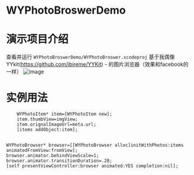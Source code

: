 # WYPhotoBroswerDemo
演示项目介绍
==============
查看并运行 `WYPhotoBroswerDemo/WYPhotoBroswer.xcodeproj`
基于我偶像YYkit(https://github.com/ibireme/YYKit) - 的图片浏览器（效果和facebook的一样）
![image](https://github.com/wy19901227/WYPhotoBroswerDemo/raw/master/snapshort/a.gif)

实例用法
============
        
        WYPhotoItem* item=[WYPhotoItem new];
        item.thumbView=imgView;
        item.orignalImageUrl=meta.url;
        [items addObject:item];
        
    
    WYPhotoBrowser* browser=[[WYPhotoBrowser alloc]initWithPhotos:items animatedFromView:fromView];
    browser.animator.behindViewScale=1;
    browser.animator.transitionDuration=.28;
    [self presentViewController:browser animated:YES completion:nil];
